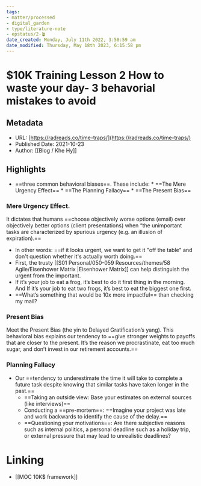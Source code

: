 ```yaml
---
tags: 
- matter/processed
- digital_garden
- type/literature-note
- epstatus/2-🪴
date_created: Monday, July 11th 2022, 3:58:59 am
date_modified: Thursday, May 18th 2023, 6:15:58 pm
---
```

# $10K Training Lesson 2 How to waste your day- 3 behavorial mistakes to avoid
## Metadata
* URL: [https://radreads.co/time-traps/](https://radreads.co/time-traps/)
* Published Date: 2021-10-23
* Author: [[Blog / Khe Hy]]

## Highlights
* ==three common behavioral biases==. These include: * ==The Mere Urgency Effect== * ==The Planning Fallacy== * ==The Present Bias==
### Mere Urgency Effect. 
It dictates that humans ==choose objectively worse options (email) over objectively better options (client presentations) when “the unimportant tasks are characterized by spurious urgency (e.g. an illusion of expiration).==
* In other words: ==if it looks urgent, we want to get it "off the table" and don't question whether it's actually worth doing.==
* First, the trusty [[S01 Personal/050-059 Resources/themes/58 Agile/Eisenhower Matrix |Eisenhower Matrix]] can help distinguish the urgent from the important.
* If it’s your job to eat a frog, it’s best to do it first thing in the morning. And If it’s your job to eat two frogs, it’s best to eat the biggest one first.
* ==What’s something that would be 10x more impactful== than checking my mail?

### Present Bias
Meet the Present Bias (the yin to Delayed Gratification’s yang). This behavioral bias explains our tendency to ==give stronger weights to payoffs that are closer to the present. It’s the reason we procrastinate, eat too much sugar, and don’t invest in our retirement accounts.==

### Planning Fallacy
* Our ==tendency to underestimate the time it will take to complete a future task despite knowing that similar tasks have taken longer in the past.==
	* ==Taking an outside view: Base your estimates on external sources (like interviews)== 
	* Conducting a ==pre-mortem==: ==Imagine your project was late and work backwards to identify the cause of the delay.== 
	* ==Questioning your motivations==: Are there subjective reasons such as internal politics, a personal deadline such as a holiday trip, or external pressure that may lead to unrealistic deadlines?

# Linking
+ [[MOC 10K$ framework]]